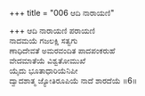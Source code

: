 +++
title = "006 ಆದಿ ನಾರಾಯಣಿ"

+++
ಆದಿ ನಾರಾಯಣಿ ಪರಾಯಣಿ  
ನಾದಮಯೆ ಗಜಲಕ್ಷಿ ಸತ್ವಗು  
ಣಾಧಿದೇವತೆ ಅಮರವಂದಿತ ಪಾದಪಂಕರುಹೆ  
ವೇದಮಾತೆಯೆ ವಿಶ್ವತೋಮುಖೆ  
ಯೈದು ಭೂತಾಧಾರಿಯೆನಿಪೀ  
ದ್ವಾದಶಾತ್ಮ ಜ್ಯೋತಿರೂಪಿಯೆ ನಾದೆ ಶಾರದೆಯೆ     ॥6॥